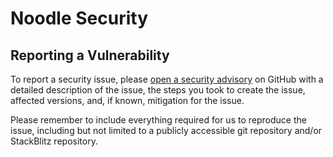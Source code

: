 # Noodle Security

## Reporting a Vulnerability

To report a security issue, please [open a security advisory](https://github.com/noodle-run/noodle/security/advisories/new) on GitHub with a detailed description of the issue, the steps you took to create the issue, affected versions, and, if known, mitigation for the issue.

Please remember to include everything required for us to reproduce the issue, including but not limited to a publicly accessible git repository and/or StackBlitz repository.
